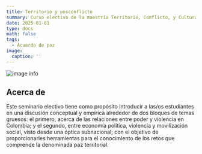 ```yaml
---
title: Territorio y posconflicto
summary: Curso electivo de la maestría Territorio, Conflicto, y Cultura, de la Universidad del Tolima
date: 2025-01-01
type: docs
math: false
tags:
  - Acuerdo de paz
image:
  caption: ''
---
```

![image info](./featured.jpg)

## Acerca de

Este seminario electivo tiene como propósito  introducir a las/os estudiantes en una discusión conceptual y empírica alrededor de dos bloques de temas gruesos: el primero, acerca de las relaciones entre poder y violencia en Colombia; y el segundo, entre economía política, violencia y movilización social, visto desde una óptica subnacional; con el objetivo de proporcionarles herramientas para el conocimiento de los retos que comprende la denominada paz territorial.